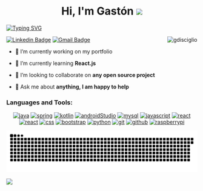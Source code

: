 <h1 align="center">Hi, I'm Gastón <img src = "https://raw.githubusercontent.com/MartinHeinz/MartinHeinz/master/wave.gif" width = 30px></h1>

<!--<h2 align="center">A passionate Software Developer from Argentina</h2>-->
<a href="https://git.io/typing-svg"><img src="https://readme-typing-svg.demolab.com?font=Fira+Code&size=25&pause=1000&color=00DC61&width=800&lines=A+passionate+Software+Developer+from+Argentina;I+have+a+passion+for+programming+and+technology!;Always+learning+new+things!;Contact+me!" alt="Typing SVG" /></a>

[![Linkedin Badge](https://img.shields.io/badge/-Gastón_Disciglio-0072b1?style=flat&logo=Linkedin&logoColor=white)](https://www.linkedin.com/in/gaston-disciglio/ "Connect on LinkedIn") [![Gmail Badge](https://img.shields.io/badge/-gastondisciglio@gmail.com-c14438?style=flat&logo=Gmail&logoColor=white)](mailto:gastondisciglio@gmail "Connect via Email")<img align="right" src="https://komarev.com/ghpvc/?username=gdisciglio&label=Profile%20views&color=0e75b6&style=flat" alt="gdisciglio"/>

<!--<p align="left"> 
  <img src="https://komarev.com/ghpvc/?username=gdisciglio&label=Profile%20views&color=0e75b6&style=flat" alt="gdisciglio"/>
</p>-->

<!--
[![trophy](https://github-profile-trophy.vercel.app/?username=gdisciglio&theme=dracula&title=Followers,Repositories,Commits)](https://github.com/gdisciglio/github-profile-trophy)
-->

- 🔭 I’m currently working on my portfolio

- 🌱 I’m currently learning **React.js**

- 👯 I’m looking to collaborate on **any open source project**

- 💬 Ask me about **anything, I am happy to help**
</p>

<h3 align="left">Languages and Tools:</h3>
<p align="center">

<a href="https://www.java.com/es/" target="_blank">
<!--<<img src="https://raw.githubusercontent.com/devicons/devicon/master/icons/java/java-original.svg" alt="java" width="50" height="50"/></a>-->
<img src="https://cdn.jsdelivr.net/gh/devicons/devicon@latest/icons/java/java-original.svg" alt="java" width="50" height="50"/></a>

<a href="https://spring.io/" target="_blank">
<!--<<img src="https://raw.githubusercontent.com/devicons/devicon/master/icons/spring/spring-original.svg" alt="spring" width="50" height="50"/></a>-->
<img src="https://cdn.jsdelivr.net/gh/devicons/devicon@latest/icons/spring/spring-original.svg" alt="spring" width="50" height="50"/></a>

<a href="https://kotlinlang.org/" target="_blank">
<img src="https://cdn.jsdelivr.net/gh/devicons/devicon@latest/icons/kotlin/kotlin-original.svg" alt="kotlin" width="50" height="50"/></a>

<a href="https://developer.android.com/" target="_blank">
<img src="https://cdn.jsdelivr.net/gh/devicons/devicon@latest/icons/androidstudio/androidstudio-original.svg" alt="androidStudio" width="50" height="50"/></a>

<a href="https://www.mysql.com/" target="_blank">
<!--<<img src="https://raw.githubusercontent.com/devicons/devicon/master/icons/mysql/mysql-original-wordmark.svg" alt="mysql" width="50" height="50"/></a>-->
<img src="https://cdn.jsdelivr.net/gh/devicons/devicon@latest/icons/mysql/mysql-original-wordmark.svg" alt="mysql" width="50" height="50"/></a>

<a href="https://developer.mozilla.org/en-US/docs/Web/JavaScript" target="_blank">
<!--<<img src="https://raw.githubusercontent.com/devicons/devicon/master/icons/javascript/javascript-original.svg" alt="javascript" width="50" height="50"/></a>-->
<img src="https://cdn.jsdelivr.net/gh/devicons/devicon@latest/icons/javascript/javascript-original.svg" alt="javascript" width="50" height="50"/></a>

<a href="https://es.react.dev/" target="_blank">
<!--<<img src="https://raw.githubusercontent.com/devicons/devicon/master/icons/react/react-original.svg" alt="react" width="50" height="50"/></a>-->
<img src="https://cdn.jsdelivr.net/gh/devicons/devicon@latest/icons/react/react-original-wordmark.svg" alt="react" width="50" height="50"/></a>

<a href="https://html.spec.whatwg.org/multipage/" target="_blank">
<!--<<img src="https://raw.githubusercontent.com/devicons/devicon/master/icons/html5/html5-original.svg" alt="html5" width="50" height="50"/></a>-->
<img src="https://cdn.jsdelivr.net/gh/devicons/devicon@latest/icons/html5/html5-original.svg" alt="react" width="50" height="50"/></a>

<a href="https://www.w3.org/Style/CSS/" target="_blank">
<!--<<img src="https://raw.githubusercontent.com/devicons/devicon/master/icons/css3/css3-original.svg" alt="css3" width="50" height="50"/></a>-->
<img src="https://cdn.jsdelivr.net/gh/devicons/devicon@latest/icons/css3/css3-original.svg" alt="css" width="50" height="50"/></a>

<a href="https://getbootstrap.com" target="_blank">
<!--<<img src="https://raw.githubusercontent.com/devicons/devicon/master/icons/bootstrap/bootstrap-original.svg" alt="bootstrap" width="50" height="50"/></a>-->
<img src="https://cdn.jsdelivr.net/gh/devicons/devicon@latest/icons/bootstrap/bootstrap-original-wordmark.svg" alt="bootstrap" width="50" height="50"/></a>

<a href="https://www.python.org/" target="_blank">
<!--<<img src="https://raw.githubusercontent.com/devicons/devicon/master/icons/python/python-original.svg" alt="python" width="50" height="50"/></a>-->
<img src="https://cdn.jsdelivr.net/gh/devicons/devicon@latest/icons/python/python-original.svg" alt="python" width="50" height="50"/></a>

<a href="https://git-scm.com/" target="_blank">
<!--<<img src="https://raw.githubusercontent.com/devicons/devicon/master/icons/git/git-original.svg" alt="git" width="50" height="50"/></a>-->
<img src="https://cdn.jsdelivr.net/gh/devicons/devicon@latest/icons/git/git-original.svg" alt="git" width="50" height="50"/></a>

<a href="https://github.com/" target="_blank">
<img src="https://github.com/cwand7/cwand7/blob/main/github_logo.svg" alt="github" width="50" height="50"/></a>

<a href="https://www.raspberrypi.com/" target="_blank">
<img src="https://cdn.jsdelivr.net/gh/devicons/devicon@latest/icons/raspberrypi/raspberrypi-original.svg" alt="raspberrypi" width="50" height="50"/></a>



![Snake animation](https://github.com/WandaCatellani/WandaCatellani/blob/output/github-contribution-grid-snake.svg)

![](https://raw.githubusercontent.com/gdisciglio/README.md/output/github-contribution-grid-snake.svg)



<!--
**gdisciglio/gdisciglio** is a ✨ _special_ ✨ repository because its `README.md` (this file) appears on your GitHub profile.
### Hi there 👋 I'm Gastón 👨‍💻
- ⚡ Fun fact **i love to exercise outdoors**

Here are some ideas to get you started:

- 🔭 I’m currently working on ...
- 🌱 I’m currently learning ...
- 👯 I’m looking to collaborate on ...
- 🤔 I’m looking for help with ...
- 💬 Ask me about ...
- 📫 How to reach me: ...
- 😄 Pronouns: ...
- ⚡ Fun fact: ...
-->
